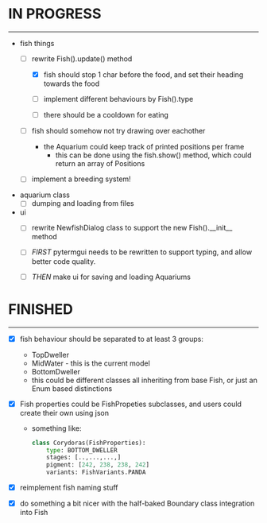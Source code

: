# IN PROGRESS
-------------

- fish things
    + [ ] rewrite Fish().update() method
        * [x] fish should stop 1 char before the food, and set their heading towards the food
        * [ ] implement different behaviours by Fish().type
        * [ ] there should be a cooldown for eating


    + [ ] fish should somehow not try drawing over eachother
        * the Aquarium could keep track of printed positions per frame
            - this can be done using the fish.show() method, which could return an array of Positions
 
    + [ ] implement a breeding system!

- aquarium class
    + [ ] dumping and loading from files

- ui
    + [ ] rewrite NewfishDialog class to support the new Fish().\_\_init\_\_ method
    + [ ] <em>FIRST</em> pytermgui needs to be rewritten to support typing, and allow better code quality.
    + [ ] <em>THEN</em> make ui for saving and loading Aquariums


# FINISHED
----------

+ [x] fish behaviour should be separated to at least 3 groups:
    * TopDweller
    * MidWater  - this is the current model
    * BottomDweller
    * this could be different classes all inheriting from base Fish, or just an Enum based distinctions

+ [x] Fish properties could be FishPropeties subclasses, and users could create their own using json
    * something like: 
        ```python
        class Corydoras(FishProperties):
            type: BOTTOM_DWELLER
            stages: [..,...,...,]
            pigment: [242, 238, 238, 242]
            variants: FishVariants.PANDA
        ```
+ [x] reimplement fish naming stuff

+ [x] do something a bit nicer with the half-baked Boundary class integration into Fish

